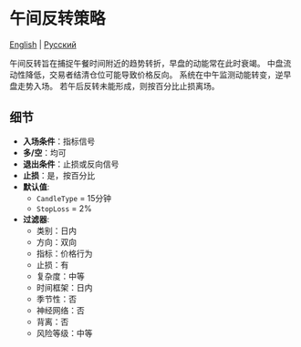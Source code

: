 # 午间反转策略
[English](README.md) | [Русский](README_ru.md)

午间反转旨在捕捉午餐时间附近的趋势转折，早盘的动能常在此时衰竭。
中盘流动性降低，交易者结清仓位可能导致价格反向。
系统在中午监测动能转变，逆早盘走势入场。
若午后反转未能形成，则按百分比止损离场。

## 细节

- **入场条件**：指标信号
- **多/空**：均可
- **退出条件**：止损或反向信号
- **止损**：是，按百分比
- **默认值**:
  - `CandleType` = 15分钟
  - `StopLoss` = 2%
- **过滤器**:
  - 类别：日内
  - 方向：双向
  - 指标：价格行为
  - 止损：有
  - 复杂度：中等
  - 时间框架：日内
  - 季节性：否
  - 神经网络：否
  - 背离：否
  - 风险等级：中等
